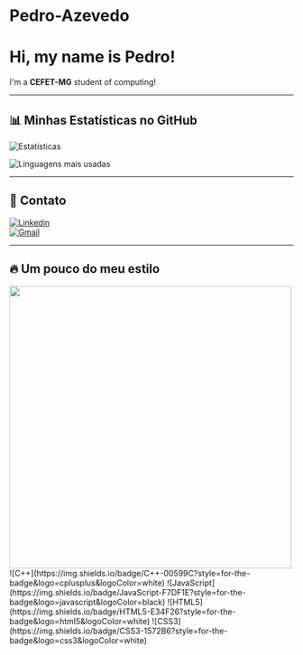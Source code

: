 # Pedro-Azevedo
# Hi, my name is Pedro! 
I'm a **CEFET-MG** student of computing!

---

## 📊 Minhas Estatísticas no GitHub
![Estatísticas](https://github-readme-stats.vercel.app/api?username=seuusuario&show_icons=true&theme=radical)

![Linguagens mais usadas](https://github-readme-stats.vercel.app/api/top-langs/?username=seuusuario&layout=compact&theme=radical)

---

## 🔗 Contato
[![Linkedin](https://img.shields.io/badge/-LinkedIn-blue?logo=linkedin&logoColor=white&style=for-the-badge)](https://linkedin.com/in/seu-linkedin)  
[![Gmail](https://img.shields.io/badge/-Gmail-D14836?logo=gmail&logoColor=white&style=for-the-badge)](mailto:pedroliveirazevedo0908@gmail.com)

---

## 🔥 Um pouco do meu estilo
<img src="[https://media.tenor.com/znL8Km4iLz0AAAAC/ichigo-bleach.gif](https://media.giphy.com/media/v1.Y2lkPTc5MGI3NjExamt4NWRseGZzZGlyNHVlNGN4bThtMXhuMzZuODJsbDl5cW5uaDZ3MSZlcD12MV9naWZzX3NlYXJjaCZjdD1n/tdqdc71dYWHyaU4E1f/giphy.gif)" width="500">
![C++](https://img.shields.io/badge/C++-00599C?style=for-the-badge&logo=cplusplus&logoColor=white)
![JavaScript](https://img.shields.io/badge/JavaScript-F7DF1E?style=for-the-badge&logo=javascript&logoColor=black)
![HTML5](https://img.shields.io/badge/HTML5-E34F26?style=for-the-badge&logo=html5&logoColor=white)
![CSS3](https://img.shields.io/badge/CSS3-1572B6?style=for-the-badge&logo=css3&logoColor=white)
